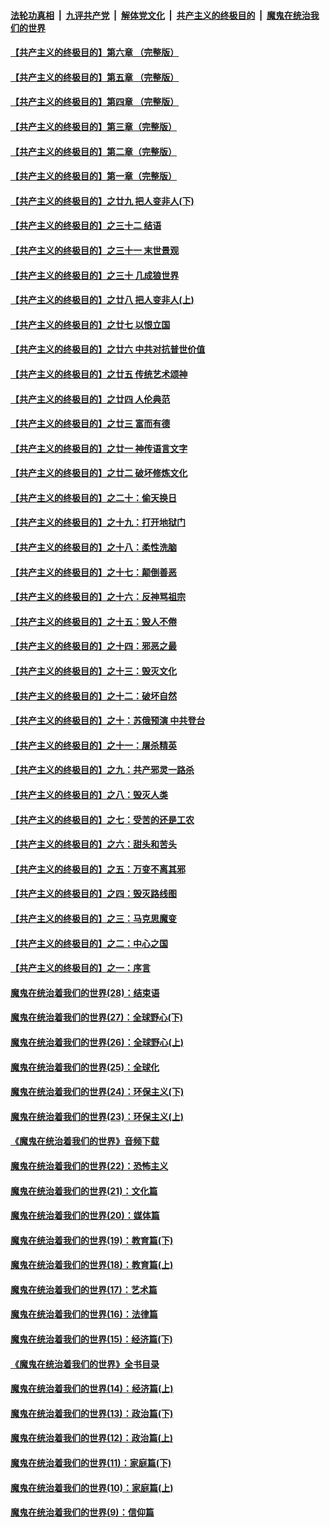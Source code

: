 ####  [法轮功真相](../../../../basic/blob/master/README.md?t=06052031) &nbsp;|&nbsp; [九评共产党](../../../../9ping.md/blob/master/README.md?t=06052031) &nbsp;|&nbsp; [解体党文化](../../../../jtdwh.md/blob/master/README.md?t=06052031)  &nbsp;|&nbsp; [共产主义的终极目的](../../../../gczydzjmd.md/blob/master/README.md?t=06052031) &nbsp;|&nbsp; [魔鬼在统治我们的世界](../../../../mgztzwmdsj.md/blob/master/README.md?t=06052031) 

#### [【共产主义的终极目的】第六章 （完整版）](../pages/nsc422/n11428913.md?t=06052031) 

#### [【共产主义的终极目的】第五章 （完整版）](../pages/nsc422/n11428912.md?t=06052031) 

#### [【共产主义的终极目的】第四章 （完整版）](../pages/nsc422/n11428907.md?t=06052031) 

#### [【共产主义的终极目的】第三章（完整版）](../pages/nsc422/n11428848.md?t=06052031) 

#### [【共产主义的终极目的】第二章（完整版）](../pages/nsc422/n11428831.md?t=06052031) 

#### [【共产主义的终极目的】第一章（完整版）](../pages/nsc422/n11417651.md?t=06052031) 

#### [【共产主义的终极目的】之廿九 把人变非人(下)](../pages/nsc422/n11344140.md?t=06052031) 

#### [【共产主义的终极目的】之三十二 结语](../pages/nsc422/n11360535.md?t=06052031) 

#### [【共产主义的终极目的】之三十一 末世景观](../pages/nsc422/n11351129.md?t=06052031) 

#### [【共产主义的终极目的】之三十 几成狼世界](../pages/nsc422/n11348280.md?t=06052031) 

#### [【共产主义的终极目的】之廿八 把人变非人(上)](../pages/nsc422/n11340492.md?t=06052031) 

#### [【共产主义的终极目的】之廿七 以恨立国](../pages/nsc422/n11336944.md?t=06052031) 

#### [【共产主义的终极目的】之廿六 中共对抗普世价值](../pages/nsc422/n11324785.md?t=06052031) 

#### [【共产主义的终极目的】之廿五 传统艺术颂神](../pages/nsc422/n11296396.md?t=06052031) 

#### [【共产主义的终极目的】之廿四 人伦典范](../pages/nsc422/n11296397.md?t=06052031) 

#### [【共产主义的终极目的】之廿三 富而有德](../pages/nsc422/n11283598.md?t=06052031) 

#### [【共产主义的终极目的】之廿一 神传语言文字](../pages/nsc422/n11263265.md?t=06052031) 

#### [【共产主义的终极目的】之廿二 破坏修炼文化](../pages/nsc422/n11245728.md?t=06052031) 

#### [【共产主义的终极目的】之二十：偷天换日](../pages/nsc422/n11238846.md?t=06052031) 

#### [【共产主义的终极目的】之十九：打开地狱门](../pages/nsc422/n11206376.md?t=06052031) 

#### [【共产主义的终极目的】之十八：柔性洗脑](../pages/nsc422/n11199994.md?t=06052031) 

#### [【共产主义的终极目的】之十七：颠倒善恶](../pages/nsc422/n11179782.md?t=06052031) 

#### [【共产主义的终极目的】之十六：反神骂祖宗](../pages/nsc422/n11166798.md?t=06052031) 

#### [【共产主义的终极目的】之十五：毁人不倦](../pages/nsc422/n11166792.md?t=06052031) 

#### [【共产主义的终极目的】之十四：邪恶之最](../pages/nsc422/n11150249.md?t=06052031) 

#### [【共产主义的终极目的】之十三：毁灭文化](../pages/nsc422/n11135227.md?t=06052031) 

#### [【共产主义的终极目的】之十二：破坏自然](../pages/nsc422/n11135214.md?t=06052031) 

#### [【共产主义的终极目的】之十：苏俄预演 中共登台](../pages/nsc422/n11118424.md?t=06052031) 

#### [【共产主义的终极目的】之十一：屠杀精英](../pages/nsc422/n11118442.md?t=06052031) 

#### [【共产主义的终极目的】之九：共产邪灵一路杀](../pages/nsc422/n11114139.md?t=06052031) 

#### [【共产主义的终极目的】之八：毁灭人类](../pages/nsc422/n11108503.md?t=06052031) 

#### [【共产主义的终极目的】之七：受苦的还是工农](../pages/nsc422/n11101809.md?t=06052031) 

#### [【共产主义的终极目的】之六：甜头和苦头](../pages/nsc422/n11096971.md?t=06052031) 

#### [【共产主义的终极目的】之五：万变不离其邪](../pages/nsc422/n11091285.md?t=06052031) 

#### [【共产主义的终极目的】之四：毁灭路线图](../pages/nsc422/n11086284.md?t=06052031) 

#### [【共产主义的终极目的】之三：马克思魔变](../pages/nsc422/n11061941.md?t=06052031) 

#### [【共产主义的终极目的】之二：中心之国](../pages/nsc422/n11047728.md?t=06052031) 

#### [【共产主义的终极目的】之一：序言](../pages/nsc422/n11086077.md?t=06052031) 

#### [魔鬼在统治着我们的世界(28)：结束语](../pages/nsc422/n10936246.md?t=06052031) 

#### [魔鬼在统治着我们的世界(27)：全球野心(下)](../pages/nsc422/n10928319.md?t=06052031) 

#### [魔鬼在统治着我们的世界(26)：全球野心(上)](../pages/nsc422/n10900318.md?t=06052031) 

#### [魔鬼在统治着我们的世界(25)：全球化](../pages/nsc422/n10788205.md?t=06052031) 

#### [魔鬼在统治着我们的世界(24)：环保主义(下)](../pages/nsc422/n10695307.md?t=06052031) 

#### [魔鬼在统治着我们的世界(23)：环保主义(上)](../pages/nsc422/n10688613.md?t=06052031) 

#### [《魔鬼在统治着我们的世界》音频下载](../pages/nsc422/n10635553.md?t=06052031) 

#### [魔鬼在统治着我们的世界(22)：恐怖主义](../pages/nsc422/n10614727.md?t=06052031) 

#### [魔鬼在统治着我们的世界(21)：文化篇](../pages/nsc422/n10597706.md?t=06052031) 

#### [魔鬼在统治着我们的世界(20)：媒体篇](../pages/nsc422/n10586579.md?t=06052031) 

#### [魔鬼在统治着我们的世界(19)：教育篇(下)](../pages/nsc422/n10564808.md?t=06052031) 

#### [魔鬼在统治着我们的世界(18)：教育篇(上)](../pages/nsc422/n10526970.md?t=06052031) 

#### [魔鬼在统治着我们的世界(17)：艺术篇](../pages/nsc422/n10499093.md?t=06052031) 

#### [魔鬼在统治着我们的世界(16)：法律篇](../pages/nsc422/n10485969.md?t=06052031) 

#### [魔鬼在统治着我们的世界(15)：经济篇(下)](../pages/nsc422/n10469975.md?t=06052031) 

#### [《魔鬼在统治着我们的世界》全书目录](../pages/nsc422/n10464261.md?t=06052031) 

#### [魔鬼在统治着我们的世界(14)：经济篇(上)](../pages/nsc422/n10457370.md?t=06052031) 

#### [魔鬼在统治着我们的世界(13)：政治篇(下)](../pages/nsc422/n10448270.md?t=06052031) 

#### [魔鬼在统治着我们的世界(12)：政治篇(上)](../pages/nsc422/n10444576.md?t=06052031) 

#### [魔鬼在统治着我们的世界(11)：家庭篇(下)](../pages/nsc422/n10440961.md?t=06052031) 

#### [魔鬼在统治着我们的世界(10)：家庭篇(上)](../pages/nsc422/n10435448.md?t=06052031) 

#### [魔鬼在统治着我们的世界(9)：信仰篇](../pages/nsc422/n10432159.md?t=06052031) 

